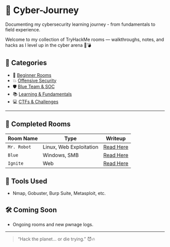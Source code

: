 # 🔐 Cyber-Journey
Documenting my cybersecurity learning journey - from fundamentals to field experience.

Welcome to my collection of TryHackMe rooms — walkthroughs, notes, and hacks as I level up in the cyber arena 👾💣

## 📁 Categories
- 🧠 [Beginner Rooms](#)
- 💥 [Offensive Security](#)
- 🛡️ [Blue Team & SOC](#)
- 📚 [Learning & Fundamentals](#)
- 💻 [CTFs & Challenges](#)

---

## 📓 Completed Rooms

| Room Name | Type | Writeup |
|----------|------|---------|
| `Mr. Robot` | Linux, Web Exploitation | [Read Here](link) |
| `Blue` | Windows, SMB | [Read Here](link) |
| `Ignite` | Web | [Read Here](link) |

## 🧰 Tools Used
- Nmap, Gobuster, Burp Suite, Metasploit, etc.

## 🛠️ Coming Soon
- Ongoing rooms and new pwnage logs.

---
> “Hack the planet... or die trying.” 😈🔥

